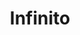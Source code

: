 ---
title: Infinito
date: 
draft: false

# descripcion
description : Aro de plata pasante

materials: Plata 925

color: Plateado

dimensions: 0,6cm x 1,5cm

code: 01-20-0438

type: "Aros"

categories: []

# Images
# first image will be shown in the product page
images:
  # - image: "images/path_to_image"
  # La ubicacion de las imagenes es imagenes/Aros/Aros.Solo Plata/01-20-0438-infinito
  - image: "./images/aros/solo_plata/01-20-0438-infinito_a.JPG"
  - image: "./images/aros/solo_plata/01-20-0438-infinito_b.JPG"
---